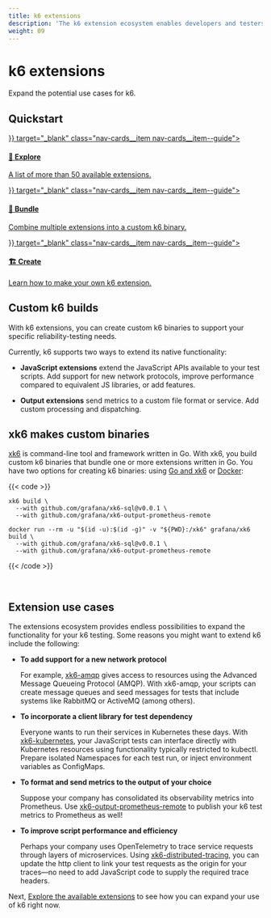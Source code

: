 ```yaml
---
title: k6 extensions
description: 'The k6 extension ecosystem enables developers and testers to extend k6 to cover use cases not supported natively in the core. Explore the endless possibilities of k6 and xk6.'
weight: 09
---
```


# k6 extensions

Expand the potential use cases for k6.

## Quickstart

<div class="nav-cards">
    <a href={{< relref "./extensions/explore" >}} target="_blank" class="nav-cards__item nav-cards__item--guide">
        <h4>🔎 Explore</h4>
        <p>A list of more than 50 available extensions.</p>
    </a>
    <a href={{< relref "./extensions/build-k6-binary-using-go" >}} target="_blank" class="nav-cards__item nav-cards__item--guide">
        <h4>🧩 Bundle</h4>
        <p>Combine multiple extensions into a custom k6 binary.</p>
    </a>
    <a href={{< relref "./extensions/create/" >}} target="_blank" class="nav-cards__item nav-cards__item--guide">
        <h4>🏗️ Create</h4>
        <p>Learn how to make your own k6 extension.</p>
    </a>
</div>

## Custom k6 builds

With k6 extensions, you can create custom k6 binaries to support your specific reliability-testing needs.

Currently, k6 supports two ways to extend its native functionality:

- **JavaScript extensions** extend the JavaScript APIs available to your test scripts. Add support for new network protocols, improve performance compared to equivalent JS libraries, or add features.

- **Output extensions** send metrics to a custom file format or service. Add custom processing and dispatching.


## xk6 makes custom binaries

[xk6](https://github.com/grafana/xk6/) is command-line tool and framework written in Go. With xk6, you build custom k6 binaries that bundle one or more extensions written in Go. You have two options for creating k6 binaries: using [Go and xk6](https://grafana.com/docs/k6/latest/extensions/build-k6-binary-using-go/) or [Docker](https://grafana.com/docs/k6/latest/extensions/build-k6-binary-using-docker/):

{{< code >}}
```go-and-xk6
xk6 build \
  --with github.com/grafana/xk6-sql@v0.0.1 \
  --with github.com/grafana/xk6-output-prometheus-remote
```

```docker-in-linux
docker run --rm -u "$(id -u):$(id -g)" -v "${PWD}:/xk6" grafana/xk6 build \
  --with github.com/grafana/xk6-sql@v0.0.1 \
  --with github.com/grafana/xk6-output-prometheus-remote
```
{{< /code >}}

<br/>

## Extension use cases

The extensions ecosystem provides endless possibilities to expand the functionality for your k6 testing. Some reasons you might want to extend k6 include the following:

- **To add support for a new network protocol**
  
  For example, [xk6-amqp](https://github.com/grafana/xk6-amqp) gives access to resources using the Advanced Message Queueing Protocol (AMQP). With xk6-amqp, your scripts can create message queues and seed messages for tests that include systems like RabbitMQ or ActiveMQ (among others).

- **To incorporate a client library for test dependency**

  Everyone wants to run their services in Kubernetes these days. With [xk6-kubernetes](https://github.com/grafana/xk6-kubernetes), your JavaScript tests can interface directly with Kubernetes resources using functionality typically restricted to kubectl. Prepare isolated Namespaces for each test run, or inject environment variables as ConfigMaps.

- **To format and send metrics to the output of your choice**

  Suppose your company has consolidated its observability metrics into Prometheus. Use [xk6-output-prometheus-remote](https://github.com/grafana/xk6-output-prometheus-remote) to publish your k6 test metrics to Prometheus as well!

- **To improve script performance and efficiency**

  Perhaps your company uses OpenTelemetry to trace service requests through layers of microservices. Using [xk6-distributed-tracing](https://github.com/grafana/xk6-distributed-tracing), you can update the http client to link your test requests as the origin for your traces—no need to add JavaScript code to supply the required trace headers.


Next, [Explore the available extensions](https://grafana.com/docs/k6/<K6_VERSION>/extensions/explore) to see how you can expand your use of k6 right now.
